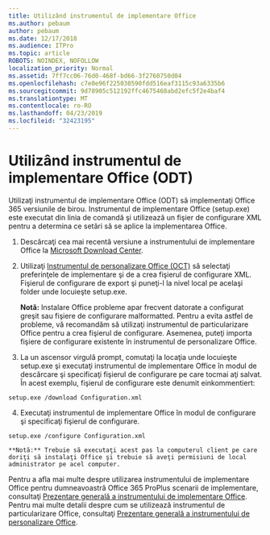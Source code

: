```yaml
---
title: Utilizând instrumentul de implementare Office
ms.author: pebaum
author: pebaum
ms.date: 12/17/2018
ms.audience: ITPro
ms.topic: article
ROBOTS: NOINDEX, NOFOLLOW
localization_priority: Normal
ms.assetid: 7ff7cc06-76d0-468f-bd66-3f2760750d04
ms.openlocfilehash: c7e0e96f225030590fdd516eaf3115c93a6335b6
ms.sourcegitcommit: 9d78905c512192ffc4675468abd2efc5f2e4baf4
ms.translationtype: MT
ms.contentlocale: ro-RO
ms.lasthandoff: 04/23/2019
ms.locfileid: "32423195"
---
```

# <a name="using-the-office-deployment-tool-odt"></a>Utilizând instrumentul de implementare Office (ODT)

Utilizaţi instrumentul de implementare Office (ODT) să implementaţi Office 365 versiunile de birou. Instrumentul de implementare Office (setup.exe) este executat din linia de comandă şi utilizează un fişier de configurare XML pentru a determina ce setări să se aplice la implementarea Office.
  
1. Descărcaţi cea mai recentă versiune a instrumentului de implementare Office la [Microsoft Download Center](http://go.microsoft.com/fwlink/p/?LinkID=626065).
    
2. Utilizaţi [Instrumentul de personalizare Office (OCT)](https://config.office.com) să selectaţi preferinţele de implementare şi de a crea fişierul de configurare XML. Fişierul de configurare de export şi puneţi-l la nivel local pe acelaşi folder unde locuieşte setup.exe. 
    
    **Notă:** Instalare Office probleme apar frecvent datorate a configurat greşit sau fişiere de configurare malformatted. Pentru a evita astfel de probleme, vă recomandăm să utilizaţi instrumentul de particularizare Office pentru a crea fişierul de configurare. Asemenea, puteţi importa fişiere de configurare existente în instrumentul de personalizare Office. 
    
3. La un ascensor virgulă prompt, comutaţi la locaţia unde locuieşte setup.exe şi executaţi instrumentul de implementare Office în modul de descărcare şi specificaţi fişierul de configurare pe care tocmai aţi salvat. În acest exemplu, fişierul de configurare este denumit einkommentiert:
    
  ```
  setup.exe /download Configuration.xml  
  ```

4. Executaţi instrumentul de implementare Office în modul de configurare şi specificaţi fişierul de configurare.
    
  ```
  setup.exe /configure Configuration.xml
  ```

    **Notă:** Trebuie să executaţi acest pas la computerul client pe care doriţi să instalaţi Office şi trebuie să aveţi permisiuni de local administrator pe acel computer. 
    
Pentru a afla mai multe despre utilizarea instrumentului de implementare Office pentru dumneavoastră Office 365 ProPlus scenarii de implementare, consultaţi [Prezentare generală a instrumentului de implementare Office](https://docs.microsoft.com/deployoffice/overview-of-the-office-2016-deployment-tool). Pentru mai multe detalii despre cum se utilizează instrumentul de particularizare Office, consultaţi [Prezentare generală a instrumentului de personalizare Office](https://docs.microsoft.com/DeployOffice/overview-of-the-office-customization-tool-for-click-to-run).
  

